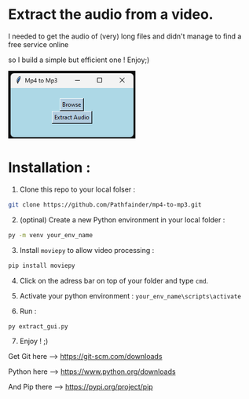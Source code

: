 # Extract the audio from a video.

I needed to get the audio of (very) long files and didn't manage to find a free service online 

so I build a simple but efficient one ! Enjoy;)

![GUI](gui.png)

# Installation :

1. Clone this repo to your local folser :
```bash
git clone https://github.com/Pathfainder/mp4-to-mp3.git
```

2. (optinal) Create a new Python environment in your local folder :
```bash
py -m venv your_env_name
```

3. Install `moviepy` to allow video processing :
```bash
pip install moviepy
```
4. Click on the adress bar on top of your folder and type `cmd`.
   
5. Activate your python environment : `your_env_name\scripts\activate`
   
6. Run :
```bash
py extract_gui.py
```

7. Enjoy ! ;)


Get Git here --> https://git-scm.com/downloads 

Python here --> https://www.python.org/downloads 

And Pip there --> https://pypi.org/project/pip 
